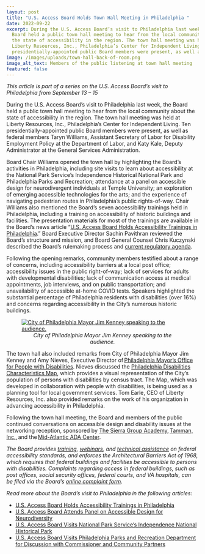 ```yaml
---
layout: post
title: "U.S. Access Board Holds Town Hall Meeting in Philadelphia "
date: 2022-09-22
excerpt: During the U.S. Access Board’s visit to Philadelphia last week, the
  Board held a public town hall meeting to hear from the local community about
  the state of accessibility in the region. The town hall meeting was held at
  Liberty Resources, Inc., Philadelphia’s Center for Independent Living. Ten
  presidentially-appointed public Board members were present, as well as . . .
image: /images/uploads/town-hall-back-of-room.png
image_alt_text: Members of the public listening at town hall meeting
featured: false
---
```

*This article is part of a series on the U.S. Access Board’s visit to Philadelphia from September 13 – 15* 

During the U.S. Access Board’s visit to Philadelphia last week, the Board held a public town hall meeting to hear from the local community about the state of accessibility in the region. The town hall meeting was held at Liberty Resources, Inc., Philadelphia’s Center for Independent Living. Ten presidentially-appointed public Board members were present, as well as federal members Taryn Williams, Assistant Secretary of Labor for Disability Employment Policy at the Department of Labor, and Katy Kale, Deputy Administrator at the General Services Administration.  

Board Chair Williams opened the town hall by highlighting the Board’s activities in Philadelphia, including site visits to learn about accessibility at the National Park Service’s Independence Historical National Park and Philadelphia Parks and Recreation; attendance at a panel on accessible design for neurodivergent individuals at Temple University; an exploration of emerging accessible technologies for the arts; and the experience of navigating pedestrian routes in Philadelphia’s public rights-of-way. Chair Williams also mentioned the Board’s seven accessibility trainings held in Philadelphia, including a training on accessibility of historic buildings and facilities. The presentation materials for most of the trainings are available in the Board’s news article “[U.S. Access Board Holds Accessibility Trainings in Philadelphia](https://www.access-board.gov/news/2022/09/20/u-s-access-board-holds-accessibility-trainings-in-philadelphia/).” Board Executive Director Sachin Pavithran reviewed the Board’s structure and mission, and Board General Counsel Chris Kuczynski described the Board’s rulemaking process and [current regulatory agenda](https://www.reginfo.gov/public/do/eAgendaMain?operation=OPERATION_GET_AGENCY_RULE_LIST&currentPub=true&agencyCode=&showStage=active&agencyCd=3014&csrf_token=4477D73C38800DD64CF55ADB1768D8D45A731BE31E15AB2A267391786B5743BB6B29078DCC57BFFFD1D816392F7FE84DBA51). 

Following the opening remarks, community members testified about a range of concerns, including accessibility barriers at a local post office; accessibility issues in the public right-of-way; lack of services for adults with developmental disabilities; lack of communication access at medical appointments, job interviews, and on public transportation; and unavailability of accessible at-home COVID tests. Speakers highlighted the substantial percentage of Philadelphia residents with disabilities (over 16%) and concerns regarding accessibility in the City’s numerous historic buildings. 

<figure class="img-right">
  <a href="{{ site.baseurl }}/images/uploads/town-hall-front-of-room.png">
    <img src="{{ site.baseurl }}/images/uploads/town-hall-front-of-room.png" alt="City of Philadelphia Mayor Jim Kenney speaking to the audience." class="center">
  </a>
  <figcaption style="text-align:center">
    <em>City of Philadelphia Mayor Jim Kenney speaking to the audience.</em>
  </figcaption>
</figure>

The town hall also included remarks from City of Philadelphia Mayor Jim Kenney and Amy Nieves, Executive Director of [Philadelphia Mayor’s Office for People with Disabilities](https://www.phila.gov/departments/mayors-office-for-people-with-disabilities/). Nieves discussed the [Philadelphia Disabilities Characteristics Map](https://www.phila.gov/documents/guide-to-a-map-of-disability-characteristics-in-philadelphia/), which provides a visual representation of the City’s population of persons with disabilities by census tract. The Map, which was developed in collaboration with people with disabilities, is being used as a planning tool for local government services. Tom Earle, CEO of Liberty Resources, Inc. also provided remarks on the work of his organization in advancing accessibility in Philadelphia.

Following the town hall meeting, the Board and members of the public continued conversations on accessible design and disability issues at the networking reception, sponsored by [The Sierra Group Academy](https://www.thesierragroup.com/), [Tamman, Inc.,](https://tammaninc.com/) and the [Mid-Atlantic ADA Center](https://www.adainfo.org/). 

*The Board provides [training](https://www.access-board.gov/webinars/training.html), [webinars](https://www.access-board.gov/webinars/), and [technical assistance](https://www.access-board.gov/ta/) on federal accessibility standards, and enforces the Architectural Barriers Act of 1968, which requires that federal buildings and facilities be accessible to persons with disabilities. Complaints regarding access in federal buildings, such as post offices, social security offices, federal courts, and VA hospitals, can be filed via the Board’s [online complaint form](https://cts.access-board.gov/formsiq/form.do?form_name=Complaint%20Form).* 

*Read more about the Board’s visit to Philadelphia in the following articles:*   

* [U.S. Access Board Holds Accessibility Trainings in Philadelphia](https://www.access-board.gov/news/2022/09/20/u-s-access-board-holds-accessibility-trainings-in-philadelphia/)   
* [U.S. Access Board Attends Panel on Accessible Design for Neurodiversity](https://www.access-board.gov/news/2022/09/20/u-s-access-board-attends-panel-on-accessible-design-for-neurodiversity/)  
* [U.S. Access Board Visits National Park Service’s Independence National Historical Park](https://www.access-board.gov/news/2022/09/21/u-s-access-board-visits-national-park-service-s-independence-national-historical-park/) 
* [U.S. Access Board Visits Philadelphia Parks and Recreation Department for Discussion with Commissioner and Community Partners](https://www.access-board.gov/news/2022/09/21/u-s-access-board-visits-philadelphia-parks-and-recreation-department-for-discussion-with-commissioner-and-community-partners/)
